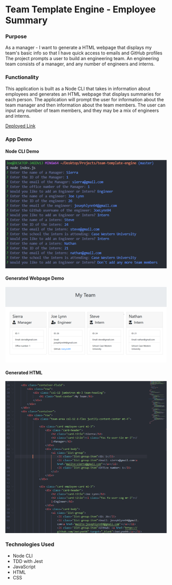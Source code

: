 # Team Template Engine - Employee Summary

### Purpose 

As a manager - I want to generate a HTML webpage that displays my team's basic info so that I have quick access to emails and GitHub profiles The project prompts a user to build an engineering team. An engineering team consists of a manager, and any number of engineers and interns.

### Functionality

This application is built as a Node CLI that takes in information about employees and generates an HTML webpage that displays summaries for each person. The application will prompt the user for information about the team manager and then information about the team members. The user can input any number of team members, and they may be a mix of engineers and interns.

[Deployed Link](https://joelynn94.github.io/team-template-engine/) 

### App Demo

#### Node CLI Demo
![Node CLI Example](images/CLI-team-template-engine.PNG)

#### Generated Webpage Demo
![Webpage Example](images/WEBPAGE-team-template-engine.PNG)

#### Generated HTML
![HTML Output Example](images/HTML-team-template-engine.PNG)


### Technologies Used 

- Node CLI 
- TDD with Jest
- JavaScript
- HTML 
- CSS


